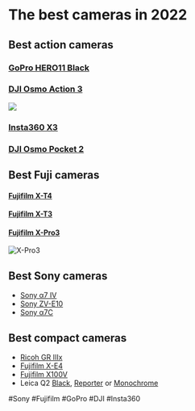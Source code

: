 # The best cameras in 2022

## Best action cameras
### [GoPro HERO11 Black](https://gopro.com/en/cz/shop/cameras/hero11-black/CHDHX-111-master.html)
### [DJI Osmo Action 3](https://www.dji.com/cz/osmo-action-3)
![](Photo/dji-osmo-action-3.png)
### [Insta360 X3](https://www.insta360.com/product/insta360-x3) 
### [DJI Osmo Pocket 2](https://www.dji.com/cz/pocket-2) 

## Best Fuji cameras
#### [Fujifilm X-T4](https://fujifilm-x.com/global/products/cameras/x-t4/) 
#### [Fujifilm X-T3](https://fujifilm-x.com/global/products/cameras/x-t3/)
#### [Fujifilm X-Pro3](https://fujifilm-x.com/en-us/products/cameras/x-pro3/)

![X-Pro3](Photo/Fujifilm-X-Pro3.jpg)

## Best Sony cameras

* [Sony α7 IV](https://www.sony.cz/electronics/fotoaparaty-s-vymennymi-objektivy-2/ilce-7m4)
* [Sony ZV-E10](https://www.sony.co.uk/electronics/interchangeable-lens-cameras/zv-e10)
* [Sony α7C](https://www.sony.co.uk/electronics/interchangeable-lens-cameras/ilce-7c)

## Best compact cameras

* [Ricoh GR IIIx](http://www.ricoh-imaging.co.jp/english/products/gr-3/)
* [Fujifilm X-E4](https://fujifilm-x.com/en-us/products/cameras/x-e4/)
* [Fujifilm X100V](https://fujifilm-x.com/en-us/products/cameras/x100v/) 
* Leica Q2 [Black](https://leica-camera.com/en-SG/photography/cameras/q/q2-black), [Reporter](https://leica-camera.com/en-SG/photography/cameras/q/q2-reporter) or [Monochrome](https://leica-camera.com/en-SG/photography/cameras/q/q2-monochrom)


#Sony #Fujifilm #GoPro #DJI #Insta360 